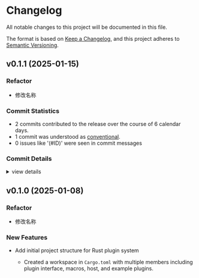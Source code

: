 # Changelog

All notable changes to this project will be documented in this file.

The format is based on [Keep a Changelog](https://keepachangelog.com/en/1.0.0/),
and this project adheres to [Semantic Versioning](https://semver.org/spec/v2.0.0.html).

## v0.1.1 (2025-01-15)

### Refactor

 - <csr-id-b7d639fa3d4a8a8761458b2a7a83067b9a20b569/> 修改名称

### Commit Statistics

<csr-read-only-do-not-edit/>

 - 2 commits contributed to the release over the course of 6 calendar days.
 - 1 commit was understood as [conventional](https://www.conventionalcommits.org).
 - 0 issues like '(#ID)' were seen in commit messages

### Commit Details

<csr-read-only-do-not-edit/>

<details><summary>view details</summary>

 * **Uncategorized**
    - Release plugrs-interface v0.1.0, plugrs-host v0.1.0, plugrs-macros v0.1.0, plugrs v0.1.0 ([`dd4e2ee`](https://github.com/Lydanne/plugrs/commit/dd4e2ee1069363e9a450366b8519a51daec8730e))
    - 修改名称 ([`b7d639f`](https://github.com/Lydanne/plugrs/commit/b7d639fa3d4a8a8761458b2a7a83067b9a20b569))
</details>

## v0.1.0 (2025-01-08)

<csr-id-b7d639fa3d4a8a8761458b2a7a83067b9a20b569/>

### Refactor

 - <csr-id-b7d639fa3d4a8a8761458b2a7a83067b9a20b569/> 修改名称

### New Features

 - <csr-id-3a70c76fd3b5b9e176d3a3dfa023518eb1fb5bba/> Add initial project structure for Rust plugin system
   - Created a workspace in `Cargo.toml` with multiple members including plugin interface, macros, host, and example plugins.


